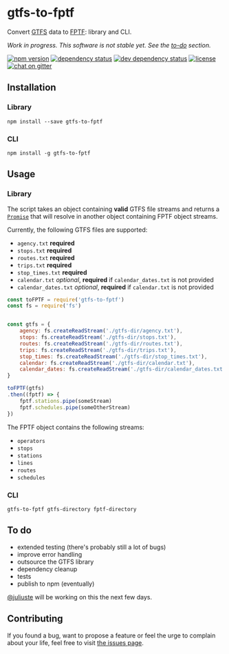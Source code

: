 # gtfs-to-fptf

Convert [GTFS](https://developers.google.com/transit/gtfs/) data to [FPTF](https://github.com/public-transport/friendly-public-transport-format): library and CLI.

*Work in progress. This software is not stable yet. See the [to-do](#to-do) section.*

[![npm version](https://img.shields.io/npm/v/gtfs-to-fptf.svg)](https://www.npmjs.com/package/gtfs-to-fptf)
[![dependency status](https://img.shields.io/david/public-transport/gtfs-to-fptf.svg)](https://david-dm.org/public-transport/gtfs-to-fptf)
[![dev dependency status](https://img.shields.io/david/dev/public-transport/gtfs-to-fptf.svg)](https://david-dm.org/public-transport/gtfs-to-fptf#info=devDependencies)
[![license](https://img.shields.io/github/license/public-transport/gtfs-to-fptf.svg?style=flat)](LICENSE)
[![chat on gitter](https://badges.gitter.im/juliuste.svg)](https://gitter.im/juliuste)

## Installation

### Library

```shell
npm install --save gtfs-to-fptf
```

### CLI
```shell
npm install -g gtfs-to-fptf
```

## Usage

### Library

The script takes an object containing **valid** GTFS file streams and returns a [`Promise`](https://developer.mozilla.org/en-US/docs/Web/JavaScript/Reference/Global_Objects/promise) that will resolve in another object containing FPTF object streams.

Currently, the following GTFS files are supported:

- `agency.txt` **required**
- `stops.txt` **required**
- `routes.txt` **required**
- `trips.txt` **required**
- `stop_times.txt` **required**
- `calendar.txt` *optional*, **required** if `calendar_dates.txt` is not provided
- `calendar_dates.txt` *optional*, **required** if `calendar.txt` is not provided

```js
const toFPTF = require('gtfs-to-fptf')
const fs = require('fs')


const gtfs = {
    agency: fs.createReadStream('./gtfs-dir/agency.txt'),
    stops: fs.createReadStream('./gtfs-dir/stops.txt'),
    routes: fs.createReadStream('./gtfs-dir/routes.txt'),
    trips: fs.createReadStream('./gtfs-dir/trips.txt'),
    stop_times: fs.createReadStream('./gtfs-dir/stop_times.txt'),
    calendar: fs.createReadStream('./gtfs-dir/calendar.txt'),
    calendar_dates: fs.createReadStream('./gtfs-dir/calendar_dates.txt')
}

toFPTF(gtfs)
.then((fptf) => {
    fptf.stations.pipe(someStream)
    fptf.schedules.pipe(someOtherStream)
})
```

The FPTF object contains the following streams:
- `operators`
- `stops`
- `stations`
- `lines`
- `routes`
- `schedules`

### CLI

```shell
gtfs-to-fptf gtfs-directory fptf-directory
```

## To do

- extended testing (there's probably still a lot of bugs)
- improve error handling
- outsource the GTFS library
- dependency cleanup
- tests
- publish to npm (eventually)

[@juliuste](https://github.com/juliuste) will be working on this the next few days.

## Contributing

If you found a bug, want to propose a feature or feel the urge to complain about your life, feel free to visit [the issues page](https://github.com/public-transport/gtfs-to-fptf/issues).
